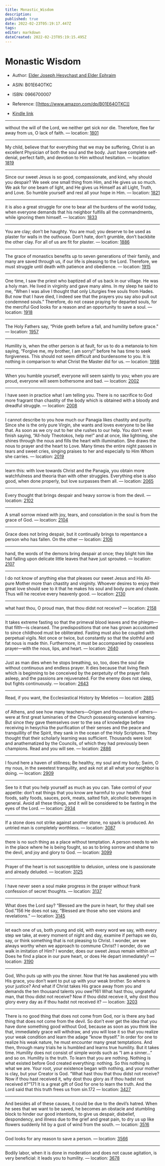 ```yaml
---
title: Monastic_Wisdom
description: 
published: true
date: 2022-02-23T05:19:17.447Z
tags: 
editor: markdown
dateCreated: 2022-02-23T05:19:15.495Z
---
```


# Monastic Wisdom

* Author: [Elder Joseph Hesychast and Elder Ephraim](https://www.amazon.comundefined)
* ASIN: B01E64OTKC
* ISBN: 0966700007



* Reference: [[https://www.amazon.com/dp/B01E64OTKC]]
* [Kindle link](kindle://book?action=open&asin=B01E64OTKC)


---
without the will of the Lord, we neither get sick nor die. Therefore, flee far away from us, O lack of faith. — location: [1801](kindle://book?action=open&asin=B01E64OTKC&location=1801)

---
My child, believe that for everything that we may be suffering, Christ is an excellent Physician of both the soul and the body. Just have complete self-denial, perfect faith, and devotion to Him without hesitation. — location: [1819](kindle://book?action=open&asin=B01E64OTKC&location=1819)

---
Since our sweet Jesus is so good, compassionate, and kind, why should you despair? We seek one small thing from Him, and He gives us so much. We ask for one beam of light, and He gives us Himself as all Light, Truth, and Love. So humble yourself and rest all your hope in Him. — location: [1821](kindle://book?action=open&asin=B01E64OTKC&location=1821)

---
it is also a great struggle for one to bear all the burdens of the world today, when everyone demands that his neighbor fulfills all the commandments, while ignoring them himself. — location: [1833](kindle://book?action=open&asin=B01E64OTKC&location=1833)

---
You are clay; don’t be haughty. You are mud; you deserve to be used as plaster for walls in the outhouse. Don’t hate, don’t grumble, don’t backbite the other clay. For all of us are fit for plaster. — location: [1886](kindle://book?action=open&asin=B01E64OTKC&location=1886)

---
The grace of monastics benefits up to seven generations of their family, and many are saved through us, if our life is pleasing to the Lord. Therefore, we must struggle until death with patience and obedience. — location: [1915](kindle://book?action=open&asin=B01E64OTKC&location=1915)

---
One time, I saw the priest who baptized all of us back in our village. He was a holy man. He lived in virginity and gave many alms. In my sleep he said to me, “When I was alive I thought that only Liturgies free souls from Hades. But now that I have died, I indeed see that the prayers you say also pull out condemned souls.” Therefore, do not cease praying for departed souls, for the merciful God looks for a reason and an opportunity to save a soul. — location: [1918](kindle://book?action=open&asin=B01E64OTKC&location=1918)

---
The Holy Fathers say, “Pride goeth before a fall, and humility before grace.” — location: [1957](kindle://book?action=open&asin=B01E64OTKC&location=1957)

---
Humility is, when the other person is at fault, for us to do a metanoia to him saying, “Forgive me, my brother, I am sorry!” before he has time to seek forgiveness. This should not seem difficult and burdensome to you. It is nothing in comparison to what Christ the Master did for us. — location: [1998](kindle://book?action=open&asin=B01E64OTKC&location=1998)

---
When you humble yourself, everyone will seem saintly to you; when you are proud, everyone will seem bothersome and bad. — location: [2002](kindle://book?action=open&asin=B01E64OTKC&location=2002)

---
I have seen in practice what I am telling you. There is no sacrifice to God more fragrant than chastity of the body which is obtained with a bloody and dreadful struggle. — location: [2008](kindle://book?action=open&asin=B01E64OTKC&location=2008)

---
I cannot describe to you how much our Panagia likes chastity and purity. Since she is the only pure Virgin, she wants and loves everyone to be like that. As soon as we cry out to her she rushes to our help. You don’t even finish saying, “All-holy Theotokos, help me!” and at once, like lightning, she shines through the nous and fills the heart with illumination. She draws the nous to prayer and the heart to Love. Many times the entire night passes in tears and sweet cries, singing praises to her and especially to Him Whom she carries. — location: [2019](kindle://book?action=open&asin=B01E64OTKC&location=2019)

---
learn this: with love towards Christ and the Panagia, you obtain more watchfulness and theoria than with other struggles. Everything else is also good, when done properly, but love surpasses them all. — location: [2065](kindle://book?action=open&asin=B01E64OTKC&location=2065)

---
Every thought that brings despair and heavy sorrow is from the devil. — location: [2102](kindle://book?action=open&asin=B01E64OTKC&location=2102)

---
A small sorrow mixed with joy, tears, and consolation in the soul is from the grace of God. — location: [2104](kindle://book?action=open&asin=B01E64OTKC&location=2104)

---
Grace does not bring despair, but it continually brings to repentance a person who has fallen. On the other — location: [2106](kindle://book?action=open&asin=B01E64OTKC&location=2106)

---
hand, the words of the demons bring despair at once; they blight him like hail falling upon delicate little leaves that have just sprouted. — location: [2107](kindle://book?action=open&asin=B01E64OTKC&location=2107)

---
I do not know of anything else that pleases our sweet Jesus and His All-pure Mother more than chastity and virginity. Whoever desires to enjoy their great love should see to it that he makes his soul and body pure and chaste. Thus will he receive every heavenly good. — location: [2130](kindle://book?action=open&asin=B01E64OTKC&location=2130)

---
what hast thou, O proud man, that thou didst not receive? — location: [2158](kindle://book?action=open&asin=B01E64OTKC&location=2158)

---
It takes extreme fasting so that the primeval blood leaves and the phlegm—that filth—is cleansed. The predispositions that one has grown accustomed to since childhood must be obliterated. Fasting must also be coupled with perpetual vigils. Not once or twice, but constantly so that the slothful and fat nous is made thin. Furthermore, it must be accompanied by ceaseless prayer—with the nous, lips, and heart. — location: [2640](kindle://book?action=open&asin=B01E64OTKC&location=2640)

---
Just as man dies when he stops breathing, so, too, does the soul die without continuous and endless prayer. It dies because that living flesh which is beginning to be conceived by the perpetuity of the prayer falls asleep, and the passions are rejuvenated. For the enemy does not sleep, but fights continuously. — location: [2643](kindle://book?action=open&asin=B01E64OTKC&location=2643)

---
Read, if you want, the Ecclesiastical History by Meletios — location: [2885](kindle://book?action=open&asin=B01E64OTKC&location=2885)

---
of Athens, and see how many teachers—Origen and thousands of others—were at first great luminaries of the Church possessing extensive learning. But since they gave themselves over to the sea of knowledge before receiving in hesychia the purification of their senses and the peace and tranquillity of the Spirit, they sank in the ocean of the Holy Scriptures. They thought that their scholarly learning was sufficient. Thousands were lost and anathematized by the Councils, of which they had previously been champions. Read and you will see. — location: [2886](kindle://book?action=open&asin=B01E64OTKC&location=2886)

---
I found here a haven of stillness; Be healthy, my soul and my body; Swim, O my nous, in the sweetest tranquility, and ask not at all what your neighbor is doing. — location: [2909](kindle://book?action=open&asin=B01E64OTKC&location=2909)

---
See to it that you help yourself as much as you can. Take control of your appetite: don’t eat things that you know are harmful to your health: fried foods, salty foods, sauces, pork, meats, salted fish, alcoholic beverages in general. Avoid all these things, and it will be considered to be fasting in the eyes of the Lord. — location: [2934](kindle://book?action=open&asin=B01E64OTKC&location=2934)

---
If a stone does not strike against another stone, no spark is produced. An untried man is completely worthless. — location: [3087](kindle://book?action=open&asin=B01E64OTKC&location=3087)

---
there is no such thing as a place without temptation. A person needs to win in the place where he is being fought, so as to bring sorrow and shame to the devil, and joy and glory to God. — location: [3099](kindle://book?action=open&asin=B01E64OTKC&location=3099)

---
Prayer of the heart is not susceptible to delusion, unless one is passionate and already deluded. — location: [3125](kindle://book?action=open&asin=B01E64OTKC&location=3125)

---
I have never seen a soul make progress in the prayer without frank confession of secret thoughts. — location: [3137](kindle://book?action=open&asin=B01E64OTKC&location=3137)

---
What does the Lord say? “Blessed are the pure in heart, for they shall see God.”156 He does not say, “Blessed are those who see visions and revelations.” — location: [3145](kindle://book?action=open&asin=B01E64OTKC&location=3145)

---
let each one of us, both young and old, with every word we say, with every step we take, at every moment of night and day, examine if perhaps we do, say, or think something that is not pleasing to Christ. I wonder, are we always worthy when we approach to commune Christ? I wonder, do we walk in imitation of Him? I wonder, does our sweet Jesus remain within us? Does he find a place in our pure heart, or does He depart immediately? — location: [3190](kindle://book?action=open&asin=B01E64OTKC&location=3190)

---
God, Who puts up with you the sinner. Now that He has awakened you with His grace, you don’t want to put up with your weak brother. So where is your justice? And what if Christ takes His grace away from you and demands the ten thousand talents you owe?161 What hast thou, ungrateful man, that thou didst not receive? Now if thou didst receive it, why dost thou glory every day as if thou hadst not received it? — location: [3203](kindle://book?action=open&asin=B01E64OTKC&location=3203)

---
There is no good thing that does not come from God, nor is there any bad thing that does not come from the devil. So don’t ever get the idea that you have done something good without God, because as soon as you think like that, immediately grace will withdraw, and you will lose it so that you realize your weak condition and learn the adage “know thyself.” In order for one to realize his weak nature, he must encounter many great temptations. And then, through many trials he is humbled and learns true humility. But it takes time. Humility does not consist of simple words such as “I am a sinner…” and so on. Humility is the truth. To learn that you are nothing. Nothing is what existed before God created everything: nothing. So this nothing is what we are. Your root, your existence began with nothing, and your mother is clay, but your Creator is God. “What hast thou that thou didst not receive? Now if thou hast received it, why dost thou glory as if thou hadst not received it?”171 It is a great gift of God for one to learn the truth. And the Lord said that this truth frees us from sin.172 — location: [3427](kindle://book?action=open&asin=B01E64OTKC&location=3427)

---
And besides all of these causes, it could be due to the devil’s hatred. When he sees that we want to be saved, he becomes an obstacle and stumbling block to hinder our good intentions, to give us despair, disbelief, despondency, and illness due to the grief and great pain, to dry us up like flowers suddenly hit by a gust of wind from the south. — location: [3516](kindle://book?action=open&asin=B01E64OTKC&location=3516)

---
God looks for any reason to save a person. — location: [3566](kindle://book?action=open&asin=B01E64OTKC&location=3566)

---
Bodily labor, when it is done in moderation and does not cause agitation, is very beneficial: it leads you to humility. — location: [3678](kindle://book?action=open&asin=B01E64OTKC&location=3678)

